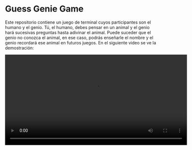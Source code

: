 # Guess Genie Game

Este repositorio contiene un juego de terminal cuyos participantes son el humano y el genio.
Tú, el humano, debes pensar en un animal y el genio hará sucesivas preguntas hasta adivinar el animal.
Puede suceder que el genio no conozca el animal, en ese caso, podrás enseñarle el nombre y el genio recordará
ese animal en futuros juegos. En el siguiente video se ve la demostración:

<video src='demo.mp4' width=600/>

Este juego se inspira en el (guessing game)[https://doc.rust-lang.org/book/ch02-00-guessing-game-tutorial.html] de la página oficial de Rust, en el cual el usuario debe adivinar una cadena de caracteres, así como también en el famoso juego *Akinator*, que utiliza un mecanismo muy similar al que se desarrolla en este repositorio.

## Funcionamiento

El juego está programado mediante el algoritmo de árbol de desición. La entrada de este algoritmo
es una lista de animales y características, la cual vive en un archivo `animals.json`. Cada nodo del árbol
consiste en una respuesta, una pregunta (característica), la rama de *sí* y la rama de *no*.

```rust
struct DesicionTreeNode {
    answer: Option<String>,
    characteristic: Option<String>,
    yes_branch: Option<Box<DesicionTreeNode>>,
    no_branch: Option<Box<DesicionTreeNode>>
}
```

Todos los nodos internos representan una pregunta respecto de una característica del animal. Dependiendo de la respuesta del jugador (si/no), se recorre el arbol por una rama u otra. Cuando se llega a un nodo hoja, el genio puede saber el animal perfectamente con el atributo `answer`.

Para desarrollar este arbol, se seleccionan características que tengan mayor varianza estadística de forma sucesiva para decidir qué preguntas hacer. Esto permite que el genio haga la menor cantidad de preguntas al jugador. Dado que las características son variables aleatorias booleanas, se utilizó la distribución de Bernouilli como referencia, por consecuencia, la varianza se calcula con `p * (1 - p)`, donde `p` es la probabilidad de que un animal tenga la característica en los datos de entrada. Cuando ya no quedan más características para desambiguar, se crea un nodo hoja con el animal que quede.

## License

Copyright 2022 Carlos David Gonzalez Nexans

Licensed under the Apache License, Version 2.0 (the "License");
you may not use this file except in compliance with the License.
You may obtain a copy of the License at

  http://www.apache.org/licenses/LICENSE-2.0

Unless required by applicable law or agreed to in writing, software
distributed under the License is distributed on an "AS IS" BASIS,
WITHOUT WARRANTIES OR CONDITIONS OF ANY KIND, either express or implied.
See the License for the specific language governing permissions and
limitations under the License.